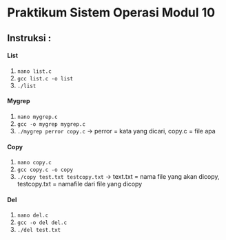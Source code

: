 # Praktikum Sistem Operasi Modul 10

## Instruksi :

#### List
1. `nano list.c`
2. `gcc list.c -o list `
3. `./list` 

#### Mygrep
1. `nano mygrep.c`
2. `gcc -o mygrep mygrep.c`
3. `./mygrep perror copy.c` -> perror = kata yang dicari, copy.c = file apa

#### Copy
1. `nano copy.c`
2. `gcc copy.c -o copy`
3. `./copy test.txt testcopy.txt` -> text.txt = nama file yang akan dicopy, testcopy.txt = namafile dari file yang dicopy

#### Del
1. `nano del.c`
2. `gcc -o del del.c`
3. `./del test.txt` 

